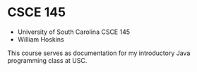 # CSCE 145
- University of South Carolina CSCE 145 
- William Hoskins

This course serves as documentation for my introductory Java programming class at USC. 
